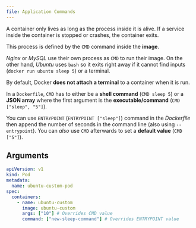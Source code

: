 ```yaml
---
file: Application Commands
---
```


A container only lives as long as the process inside it is alive.
If a service inside the container is stopped or crashes, the container exits.

This process is defined by the `CMD` command inside the **image**.

_Nginx_ or _MySQL_ use their own process as `CMD` to run their image. On the other hand, _Ubuntu_ uses `bash` so it exits 
right away if it cannot find inputs (`docker run ubuntu sleep 5`) or a terminal.

By default, Docker **does not attach a terminal** to a container when it is run.

In a `Dockerfile`, `CMD` has to either be a **shell command** (`CMD sleep 5`) or a **JSON array** where the first 
argument is the **executable/command** (`CMD ["sleep", "5"]`).

You can use `ENTRYPOINT` (`ENTRYPOINT ["sleep"]`) command in the _Dockerfile_ then append the number of seconds 
in the command line (also using `--entrypoint`). You can _also_ use `CMD` afterwards to set a **default value** 
(`CMD ["5"]`).

## Arguments

```yaml
apiVersion: v1
kind: Pod
metadata:
  name: ubuntu-custom-pod
spec:
  containers:
    - name: ubuntu-custom
      image: ubuntu-custom
      args: ["10"] # Overrides CMD value
      command: ["new-sleep-command"] # Overrides ENTRYPOINT value
```
